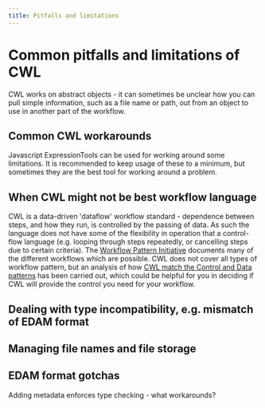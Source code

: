 ```yaml
---
title: Pitfalls and limitations
---
```


# Common pitfalls and limitations of CWL

CWL works on abstract objects - it can sometimes be unclear how you can pull simple information, such as a file name or path, out from an object to use in another part of the workflow.

## Common CWL workarounds

Javascript ExpressionTools can be used for working around some limitations. It is recommended to keep usage of these to a minimum, but sometimes they are the best tool for working around a problem.

## When CWL might not be best workflow language

CWL is a data-driven 'dataflow' workflow standard - dependence between steps, and how they run, is controlled by the passing of data. As such the language does not have some of the flexibility in operation that a control-flow language (e.g. looping through steps repeatedly, or cancelling steps due to certain criteria). The [Workflow Pattern Initiative](http://www.workflowpatterns.com/) documents many of the different workflows which are possible. CWL does not cover all types of workflow pattern, but an analysis of how [CWL match the Control and Data patterns](https://github.com/common-workflow-library/cwl-patterns/tree/master/workflow_patterns_initiative) has been carried out, which could be helpful for you in deciding if CWL will provide the control you need for your workflow.

## Dealing with type incompatibility, e.g. mismatch of EDAM format

## Managing file names and file storage


## EDAM format gotchas

Adding metadata enforces type checking  - what workarounds?
